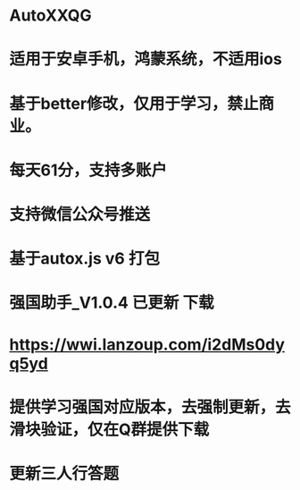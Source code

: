 # AutoXXQG
# 适用于安卓手机，鸿蒙系统，不适用ios
# 基于better修改，仅用于学习，禁止商业。
# 每天61分，支持多账户
# 支持微信公众号推送
# 基于autox.js v6  打包
# 强国助手_V1.0.4 已更新 下载 
# https://wwi.lanzoup.com/i2dMs0dyq5yd
# 提供学习强国对应版本，去强制更新，去滑块验证，仅在Q群提供下载
# 更新三人行答题
